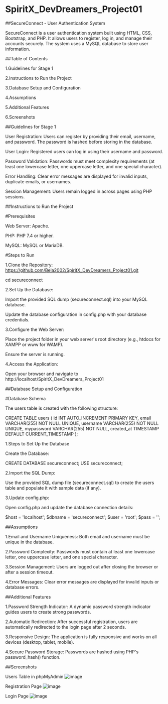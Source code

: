 # SpiritX_DevDreamers_Project01

##SecureConnect - User Authentication System

SecureConnect is a user authentication system built using HTML, CSS, Bootstrap, and PHP. It allows users to register, log in, and manage their accounts securely. The system uses a MySQL database to store user information.

##Table of Contents

1.Guidelines for Stage 1

2.Instructions to Run the Project

3.Database Setup and Configuration

4.Assumptions

5.Additional Features

6.Screenshots

##Guidelines for Stage 1

User Registration: Users can register by providing their email, username, and password. The password is hashed before storing in the database.

User Login: Registered users can log in using their username and password.

Password Validation: Passwords must meet complexity requirements (at least one lowercase letter, one uppercase letter, and one special character).

Error Handling: Clear error messages are displayed for invalid inputs, duplicate emails, or usernames.

Session Management: Users remain logged in across pages using PHP sessions.

##Instructions to Run the Project

#Prerequisites

Web Server: Apache.

PHP: PHP 7.4 or higher.

MySQL: MySQL or MariaDB.

#Steps to Run

1.Clone the Repository:
https://github.com/Bela2002/SpiritX_DevDreamers_Project01.git

cd secureconnect

2.Set Up the Database:

Import the provided SQL dump (secureconnect.sql) into your MySQL database.

Update the database configuration in config.php with your database credentials.

3.Configure the Web Server:

Place the project folder in your web server's root directory (e.g., htdocs for XAMPP or www for WAMP).

Ensure the server is running.

4.Access the Application:

Open your browser and navigate to http://localhost/SpiritX_DevDreamers_Project01

##Database Setup and Configuration

#Database Schema

The users table is created with the following structure:

CREATE TABLE users (
    id INT AUTO_INCREMENT PRIMARY KEY,
    email VARCHAR(255) NOT NULL UNIQUE,
    username VARCHAR(255) NOT NULL UNIQUE,
    mypassword VARCHAR(255) NOT NULL,
    created_at TIMESTAMP DEFAULT CURRENT_TIMESTAMP
);

1.Steps to Set Up the Database

Create the Database:

CREATE DATABASE secureconnect;
USE secureconnect;

2.Import the SQL Dump:

Use the provided SQL dump file (secureconnect.sql) to create the users table and populate it with sample data (if any).

3.Update config.php:

Open config.php and update the database connection details:

$host = 'localhost';
$dbname = 'secureconnect';
$user = 'root';
$pass = '';

##Assumptions

1.Email and Username Uniqueness: Both email and username must be unique in the database.

2.Password Complexity: Passwords must contain at least one lowercase letter, one uppercase letter, and one special character.

3.Session Management: Users are logged out after closing the browser or after a session timeout.

4.Error Messages: Clear error messages are displayed for invalid inputs or database errors.

##Additional Features

1.Password Strength Indicator: A dynamic password strength indicator guides users to create strong passwords.

2.Automatic Redirection: After successful registration, users are automatically redirected to the login page after 2 seconds.

3.Responsive Design: The application is fully responsive and works on all devices (desktop, tablet, mobile).

4.Secure Password Storage: Passwords are hashed using PHP's password_hash() function.

##Screenshots

Users Table in phpMyAdmin
![image](https://github.com/user-attachments/assets/c1fbe01d-4083-455e-aff6-b369242674bc)

Registration Page
![image](https://github.com/user-attachments/assets/30c7224e-ee80-480a-875e-6baf591c89f6)

Login Page
![image](https://github.com/user-attachments/assets/f77a0062-91f7-4834-a245-549402580925)



